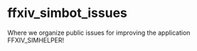 # ffxiv_simbot_issues

Where we organize public issues for improving the application FFXIV_SIMHELPER!

